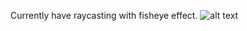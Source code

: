 Currently have raycasting with fisheye effect.
![alt text](https://github.com/[username]/[reponame]/blob/[branch]/image.jpg?raw=true)


